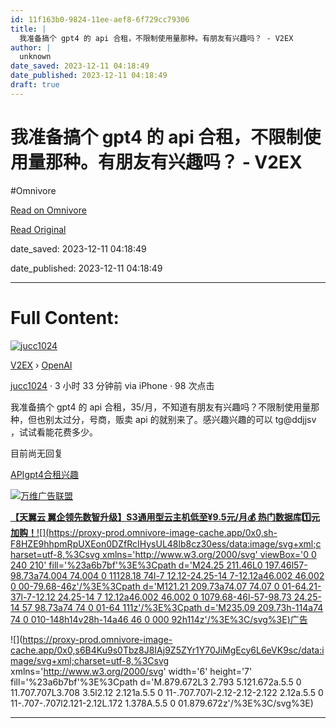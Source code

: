 ```yaml
---
id: 11f163b0-9824-11ee-aef8-6f729cc79306
title: |
  我准备搞个 gpt4 的 api 合租，不限制使用量那种。有朋友有兴趣吗？ - V2EX
author: |
  unknown
date_saved: 2023-12-11 04:18:49
date_published: 2023-12-11 04:18:49
draft: true
---
```


# 我准备搞个 gpt4 的 api 合租，不限制使用量那种。有朋友有兴趣吗？ - V2EX
#Omnivore

[Read on Omnivore](https://omnivore.app/me/gpt-4-api-v-2-ex-18c58ef2a86)

[Read Original](https://www.v2ex.com/t/999445)

date_saved: 2023-12-11 04:18:49

date_published: 2023-12-11 04:18:49

--- 

# Full Content: 

[![jucc1024](https://proxy-prod.omnivore-image-cache.app/0x0,s_XW888CEoLf0SzrGlpNHU6LtLjVUjexLEAhN20VmY_E/https://cdn.v2ex.com/gravatar/be7c1e78cf61f9b4ba744224d39dc501?s=73&d=retro)](https://www.v2ex.com/member/jucc1024)

[V2EX](https://www.v2ex.com/)  › [OpenAI](https://www.v2ex.com/go/openai)

[jucc1024](https://www.v2ex.com/member/jucc1024) · 3 小时 33 分钟前 via iPhone · 98 次点击 

我准备搞个 gpt4 的 api 合租，35/月，不知道有朋友有兴趣吗？不限制使用量那种，但也别太过分，号商，贩卖 api 的就别来了。感兴趣兴趣的可以 tg@ddjjsv ，试试看能花费多少。

目前尚无回复

[API](https://www.v2ex.com/tag/API)[gpt4](https://www.v2ex.com/tag/gpt4)[合租](https://www.v2ex.com/tag/%E5%90%88%E7%A7%9F)[兴趣](https://www.v2ex.com/tag/%E5%85%B4%E8%B6%A3)

[](https://wwads.cn/click/bait)[![万维广告联盟](https://proxy-prod.omnivore-image-cache.app/130x0,sQZCiJD8Gza9iH1vnhhGOUjfAviUjgukZ37oPJNYWIGI/https://cdn.wwads.cn/creatives/TJiqU9LJrfPyyBbauAna1Lptzb4pf9CYdWn8FTCs.jpg)](https://wwads.cn/click/bundle?code=PxJdVqtTMiwr8pXoOFFAqJONYG4XEx)

[**【天翼云 翼企领先数智升级】**S3通用型云主机**低至¥9.5元/月💰️ 热门数据库1️⃣元加购！**](https://wwads.cn/click/bundle?code=PxJdVqtTMiwr8pXoOFFAqJONYG4XEx)[![](https://proxy-prod.omnivore-image-cache.app/0x0,sh-F8HZE9hhpmRpUXEon0DZfRcIHysUL48lb8cz30ess/data:image/svg+xml;charset=utf-8,%3Csvg xmlns='http://www.w3.org/2000/svg' viewBox='0 0 240 210' fill='%23a6b7bf'%3E%3Cpath d='M24.25 211.46L0 197.46l57-98.73a74.004 74.004 0 11128.18 74l-7 12.12-24.25-14 7-12.12a46.002 46.002 0 00-79.68-46z'/%3E%3Cpath d='M121.21 209.73a74.07 74.07 0 01-64.21-37l-7-12.12 24.25-14 7 12.12a46.002 46.002 0 1079.68-46l-57-98.73 24.25-14 57 98.73a74 74 0 01-64 111z'/%3E%3Cpath d='M235.09 209.73h-114a74 74 0 010-148h14v28h-14a46 46 0 000 92h114z'/%3E%3C/svg%3E)广告](https://wwads.cn/?utm%5Fsource=property-124&utm%5Fmedium=footer "点击了解万维广告联盟")

![](https://proxy-prod.omnivore-image-cache.app/0x0,s6B4Ku9s0Tbz8J8IAj9Z5ZYr1Y70JiMgEcy6L6eVK9sc/data:image/svg+xml;charset=utf-8,%3Csvg xmlns='http://www.w3.org/2000/svg' width='6' height='7' fill='%23a6b7bf'%3E%3Cpath d='M.879.672L3 2.793 5.121.672a.5.5 0 11.707.707L3.708 3.5l2.12 2.121a.5.5 0 11-.707.707l-2.12-2.12-2.122 2.12a.5.5 0 11-.707-.707l2.121-2.12L.172 1.378A.5.5 0 01.879.672z'/%3E%3C/svg%3E)

---

